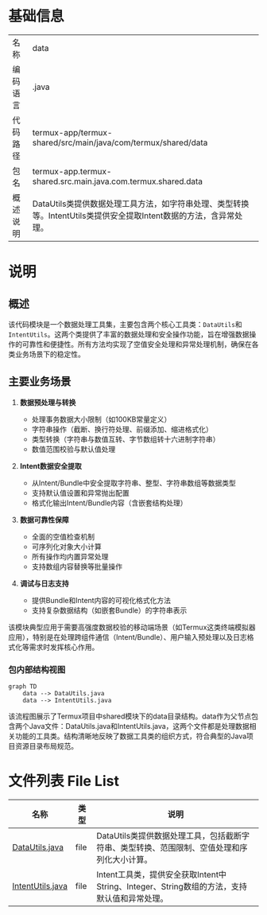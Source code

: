 # 基础信息

|      |      |
|------|------|
| 名称 | data |
| 编码语言 | .java |
| 代码路径 | termux-app/termux-shared/src/main/java/com/termux/shared/data |
| 包名 | termux-app.termux-shared.src.main.java.com.termux.shared.data |
| 概述说明 | DataUtils类提供数据处理工具方法，如字符串处理、类型转换等。IntentUtils类提供安全提取Intent数据的方法，含异常处理。 |

# 说明

## 概述

该代码模块是一个数据处理工具集，主要包含两个核心工具类：`DataUtils`和`IntentUtils`。这两个类提供了丰富的数据处理和安全操作功能，旨在增强数据操作的可靠性和便捷性。所有方法均实现了空值安全处理和异常处理机制，确保在各类业务场景下的稳定性。

## 主要业务场景

1. **数据预处理与转换**  
   - 处理事务数据大小限制（如100KB常量定义）
   - 字符串操作（截断、换行符处理、前缀添加、缩进格式化）
   - 类型转换（字符串与数值互转、字节数组转十六进制字符串）
   - 数值范围校验与默认值处理

2. **Intent数据安全提取**  
   - 从Intent/Bundle中安全提取字符串、整型、字符串数组等数据类型
   - 支持默认值设置和异常抛出配置
   - 格式化输出Intent/Bundle内容（含嵌套结构处理）

3. **数据可靠性保障**  
   - 全面的空值检查机制
   - 可序列化对象大小计算
   - 所有操作均内置异常处理
   - 支持数组内容替换等批量操作

4. **调试与日志支持**  
   - 提供Bundle和Intent内容的可视化格式化方法
   - 支持复杂数据结构（如嵌套Bundle）的字符串表示

该模块典型应用于需要高强度数据校验的移动端场景（如Termux这类终端模拟器应用），特别是在处理跨组件通信（Intent/Bundle）、用户输入预处理以及日志格式化等需求时发挥核心作用。


### 包内部结构视图

```mermaid
graph TD
    data --> DataUtils.java
    data --> IntentUtils.java
```

该流程图展示了Termux项目中shared模块下的data目录结构。data作为父节点包含两个Java文件：DataUtils.java和IntentUtils.java，这两个文件都是处理数据相关功能的工具类。结构清晰地反映了数据工具类的组织方式，符合典型的Java项目资源目录布局规范。

# 文件列表 File List

| 名称   | 类型  | 说明 |
|-------|------|-------------|
| [DataUtils.java](DataUtils.md) | file | DataUtils类提供数据处理工具，包括截断字符串、类型转换、范围限制、空值处理和序列化大小计算。 |
| [IntentUtils.java](IntentUtils.md) | file | Intent工具类，提供安全获取Intent中String、Integer、String数组的方法，支持默认值和异常处理。 |


